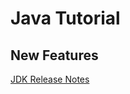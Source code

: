 # Java Tutorial

## New Features

[JDK Release Notes](https://www.oracle.com/java/technologies/javase/jdk-relnotes-index.html)

